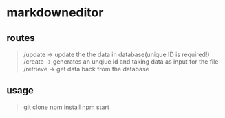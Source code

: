 # markdowneditor

## routes 

> /update -> update the the data in database(unique ID is required!) <br>
> /create -> generates an unqiue id and taking data as input for the file 
> /retrieve -> get data back from the database 

## usage 

> git clone
> npm install 
> npm start 
> 
